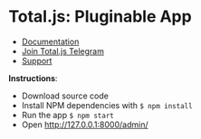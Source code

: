 # Total.js: Pluginable App

- [Documentation](https://docs.totaljs.com/pluginable/)
- [Join Total.js Telegram](https://t.me/totaljs)
- [Support](https://www.totaljs.com/support/)

__Instructions__:

- Download source code
- Install NPM dependencies with `$ npm install`
- Run the app `$ npm start`
- Open http://127.0.0.1:8000/admin/

[license-image]: https://img.shields.io/badge/license-MIT-blue.svg?style=flat
[license-url]: license.txt
